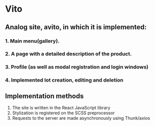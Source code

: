 # Vito
## Analog site, avito, in which it is implemented:
### 1. Main menu(gallery).
### 2. A page with a detailed description of the product.
### 3. Profile (as well as modal registration and login windows)
### 4. Implemented lot creation, editing and deletion

## Implementation methods
 
 1. The site is written in the React JavaScript library
 2. Stylization is registered on the SCSS preprocessor
 3. Requests to the server are made asynchronously using Thunk/axios
